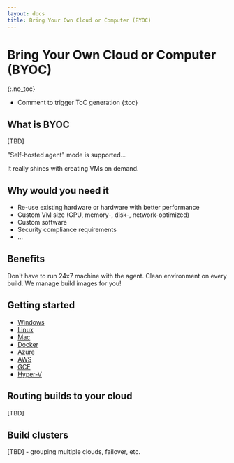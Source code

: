 ```yaml
---
layout: docs
title: Bring Your Own Cloud or Computer (BYOC)
---
```


<!-- markdownlint-disable MD022 MD032 -->
# Bring Your Own Cloud or Computer (BYOC)
{:.no_toc}

* Comment to trigger ToC generation
{:toc}
<!-- markdownlint-enable MD022 MD032 -->

## What is BYOC

[TBD]

"Self-hosted agent" mode is supported...

It really shines with creating VMs on demand.

## Why would you need it

* Re-use existing hardware or hardware with better performance
* Custom VM size (GPU, memory-, disk-, network-optimized)
* Custom software
* Security compliance requirements
* ...

## Benefits

Don't have to run 24x7 machine with the agent.
Clean environment on every build.
We manage build images for you!

## Getting started

* [Windows](/docs/byoc/windows/)
* [Linux](/docs/byoc/linux/)
* [Mac](/docs/byoc/mac/)
* [Docker](/docs/byoc/docker/)
* [Azure](/docs/byoc/azure/)
* [AWS](/docs/byoc/aws/)
* [GCE](/docs/byoc/gce/)
* [Hyper-V](/docs/byoc/hyper-v/)

## Routing builds to your cloud

[TBD]

## Build clusters

[TBD] - grouping multiple clouds, failover, etc.